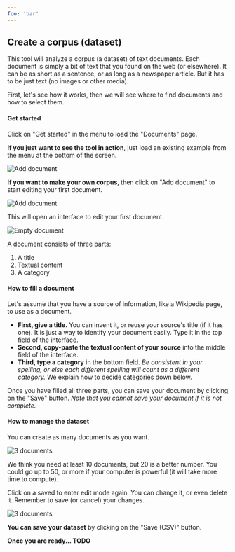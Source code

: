```yaml
---
foo: 'bar'
---
```


<!-- Do not translate this code -->
<a id="dataset"/>

## Create a corpus (dataset)
        
This tool will analyze a corpus (a dataset) of text documents.
Each document is simply a bit of text that you found on the web (or elsewhere).
It can be as short as a sentence, or as long as a newspaper article.
But it has to be just text (no images or other media).

First, let's see how it works, then we will see where to find documents and how to select them.

#### Get started

Click on "Get started" in the menu to load the "Documents" page.

**If you just want to see the tool in action**, just load an existing example from the menu at the bottom of the screen.

<img class="w-25 border vdl-pic" src="/vandolie/img/screenshots/en/dataset-load-example.png" alt="Add document">

**If you want to make your own corpus**, then click on "Add document" to start editing your first document.

<img class="w-25 border vdl-pic" src="/vandolie/img/screenshots/en/dataset-add-doc.png" alt="Add document">

This will open an interface to edit your first document.

<img class="w-25 border vdl-pic" src="/vandolie/img/screenshots/en/dataset-doc-empty.png" alt="Empty document">

A document consists of three parts:

1. A title
2. Textual content
3. A category

#### How to fill a document

Let's assume that you have a source of information, like a Wikipedia page, to use as a document.

* **First, give a title.** You can invent it, or reuse your source's title (if it has one). It is just a way to identify your document easily. Type it in the top field of the interface.
* **Second, copy-paste the textual content of your source** into the middle field of the interface.
* **Third, type a category** in the bottom field. *Be consistent in your spelling, or else each different spelling will count as a different category.* We explain how to decide categories down below.

Once you have filled all three parts, you can save your document by clicking on the "Save" button. *Note that you cannot save your document if it is not complete.*

#### How to manage the dataset

You can create as many documents as you want.

<img class="w-100 border vdl-pic" src="/vandolie/img/screenshots/en/dataset-saved-docs.png" alt="3 documents">

We think you need at least 10 documents, but 20 is a better number. You could go up to 50, or more if your computer is powerful (it will take more time to compute).

Click on a saved to enter edit mode again. You can change it, or even delete it. Remember to save (or cancel) your changes.

<img class="w-100 border vdl-pic" src="/vandolie/img/screenshots/en/dataset-saved-docs-edit.png" alt="3 documents">

**You can save your dataset** by clicking on the "Save (CSV)" button.

**Once you are ready... TODO**






<!-- ![Vandolie Logo](/vandolie/img/vandolie-logo.svg) -->
<!-- <img class="" src="/vandolie/img/vandolie-logo.svg" alt="Vandolie Logo"> -->

